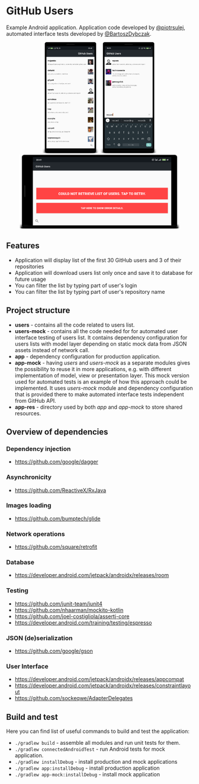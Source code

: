 # GitHub Users

Example Android application. Application code developed by [@piotrsulej](https://github.com/piotrsulej), automated interface tests developed by [@BartoszDybczak](https://github.com/BartoszDybczak).

<p align=center>
<img src="right-to-left.png" height="300" /><img src="filtering.png" height="300" /><img src="error-handling.png" height="200" />
</p>

## Features
* Application will display list of the first 30 GitHub users and 3 of their repositories
* Application will download users list only once and save it to database for future usage
* You can filter the list by typing part of user's login
* You can filter the list by typing part of user's repository name

## Project structure
* **users** - contains all the code related to users list.
* **users-mock** - contains all the code needed for for automated user interface testing of users list. It contains dependency configuration for users lists with model layer depending on static mock data from JSON assets instead of network call.
* **app** - dependency configuration for production application.
* **app-mock** - having *users* and *users-mock* as a separate modules gives the possibility to reuse it in more applications, e.g. with different implementation of model, view or presentation layer. This mock version used for automated tests is an example of how this approach could be implemented. It uses *users-mock* module and dependency configuration that is provided there to make automated interface tests independent from GitHub API.
* **app-res** - directory used by both *app* and *app-mock* to store shared resources.

## Overview of dependencies
### Dependency injection
* https://github.com/google/dagger
### Asynchronicity
* https://github.com/ReactiveX/RxJava
### Images loading
* https://github.com/bumptech/glide
### Network operations
* https://github.com/square/retrofit
### Database
* https://developer.android.com/jetpack/androidx/releases/room
### Testing
* https://github.com/junit-team/junit4
* https://github.com/nhaarman/mockito-kotlin
* https://github.com/joel-costigliola/assertj-core
* https://developer.android.com/training/testing/espresso
### JSON (de)serialization
* https://github.com/google/gson
### User Interface
* https://developer.android.com/jetpack/androidx/releases/appcompat
* https://developer.android.com/jetpack/androidx/releases/constraintlayout
* https://github.com/sockeqwe/AdapterDelegates

## Build and test

Here you can find list of useful commands to build and test the application:
* `./gradlew build` - assemble all modules and run unit tests for them.
* `./gradlew connectedAndroidTest` - run Android tests for mock application.
* `./gradlew installDebug` - install production and mock applications
* `./gradlew app:installDebug` - install production application
* `./gradlew app-mock:installDebug` - install mock application

